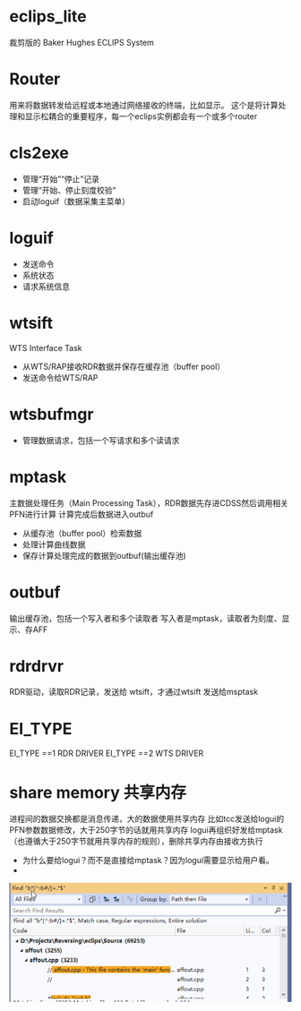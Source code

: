 # eclips_lite
裁剪版的 Baker Hughes ECLIPS System

# Router
 用来将数据转发给远程或本地通过网络接收的终端，比如显示。
 这个是将计算处理和显示松耦合的重要程序，每一个eclips实例都会有一个或多个router
 
# cls2exe
- 管理“开始”“停止”记录
- 管理“开始、停止刻度校验”
- 启动loguif（数据采集主菜单）
# loguif
- 发送命令
- 系统状态
- 请求系统信息
# wtsift
WTS  Interface Task
- 从WTS/RAP接收RDR数据并保存在缓存池（buffer pool）
- 发送命令给WTS/RAP
# wtsbufmgr
- 管理数据请求，包括一个写请求和多个读请求
# mptask
主数据处理任务（Main Processing Task），RDR数据先存进CDSS然后调用相关PFN进行计算
计算完成后数据进入outbuf
- 从缓存池（buffer pool）检索数据
- 处理计算曲线数据
- 保存计算处理完成的数据到outbuf(输出缓存池)
# outbuf
输出缓存池，包括一个写入者和多个读取者
写入者是mptask，读取者为刻度、显示、存AFF

# rdrdrvr
RDR驱动，读取RDR记录，发送给 wtsift，才通过wtsift 发送给msptask

# EI_TYPE
EI_TYPE ==1 RDR DRIVER
EI_TYPE ==2 WTS DRIVER

# share memory 共享内存
进程间的数据交换都是消息传递，大的数据使用共享内存
比如tcc发送给logui的PFN参数数据修改，大于250字节的话就用共享内存
logui再组织好发给mptask（也遵循大于250字节就用共享内存的规则），删除共享内存由接收方执行

- 为什么要给logui？而不是直接给mptask？因为logui需要显示给用户看。
- 
![avatar](https://github.com/datahackor/eclips_lite/blob/main/pics/2022-04-28%2015_21_03-eclips_lite%20(Running)%20-%20Microsoft%20Visual%20Studio.png)
